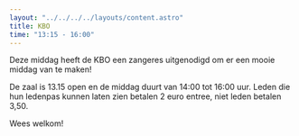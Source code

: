 ```yaml
---
layout: "../../../../layouts/content.astro"
title: KBO
time: "13:15 - 16:00"
---
```


Deze middag heeft de KBO een zangeres uitgenodigd om er een mooie middag van te maken!

De zaal is 13.15 open en de middag duurt van 14:00 tot 16:00 uur.
Leden die hun ledenpas kunnen laten zien betalen 2 euro entree, niet leden betalen 3,50.

Wees welkom!

